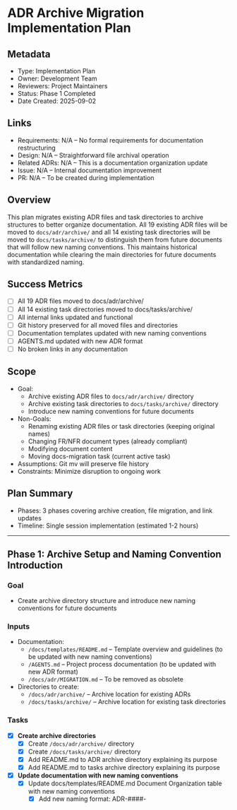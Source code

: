 # ADR Archive Migration Implementation Plan

## Metadata
- Type: Implementation Plan
- Owner: Development Team
- Reviewers: Project Maintainers
- Status: Phase 1 Completed
  <!-- Not Started: Planning complete, awaiting start | Phase X In Progress: Actively working | Blocked: External dependency | Under Review: Implementation complete | Completed: All phases done and verified -->
- Date Created: 2025-09-02

## Links
<!-- Internal project artifacts only. For external resources, see External References section -->
- Requirements: N/A – No formal requirements for documentation restructuring
- Design: N/A – Straightforward file archival operation
- Related ADRs: N/A – This is a documentation organization update
- Issue: N/A – Internal documentation improvement
- PR: N/A – To be created during implementation

## Overview

This plan migrates existing ADR files and task directories to archive structures to better organize documentation. All 19 existing ADR files will be moved to `docs/adr/archive/` and all 14 existing task directories will be moved to `docs/tasks/archive/` to distinguish them from future documents that will follow new naming conventions. This maintains historical documentation while clearing the main directories for future documents with standardized naming.

## Success Metrics
- [ ] All 19 ADR files moved to docs/adr/archive/
- [ ] All 14 existing task directories moved to docs/tasks/archive/
- [ ] All internal links updated and functional
- [ ] Git history preserved for all moved files and directories
- [ ] Documentation templates updated with new naming conventions
- [ ] AGENTS.md updated with new ADR format
- [ ] No broken links in any documentation

## Scope
- Goal: 
  - Archive existing ADR files to `docs/adr/archive/` directory
  - Archive existing task directories to `docs/tasks/archive/` directory
  - Introduce new naming conventions for future documents
- Non-Goals: 
  - Renaming existing ADR files or task directories (keeping original names)
  - Changing FR/NFR document types (already compliant)
  - Modifying document content
  - Moving docs-migration task (current active task)
- Assumptions: Git mv will preserve file history
- Constraints: Minimize disruption to ongoing work

## Plan Summary
- Phases: 3 phases covering archive creation, file migration, and link updates
- Timeline: Single session implementation (estimated 1-2 hours)

---

## Phase 1: Archive Setup and Naming Convention Introduction

### Goal
- Create archive directory structure and introduce new naming conventions for future documents

### Inputs
- Documentation:
  - `/docs/templates/README.md` – Template overview and guidelines (to be updated with new naming conventions)
  - `/AGENTS.md` – Project process documentation (to be updated with new ADR format)
  - `/docs/adr/MIGRATION.md` – To be removed as obsolete
- Directories to create:
  - `/docs/adr/archive/` – Archive location for existing ADRs
  - `/docs/tasks/archive/` – Archive location for existing task directories

### Tasks
- [x] **Create archive directories**
  - [x] Create `/docs/adr/archive/` directory
  - [x] Create `/docs/tasks/archive/` directory
  - [x] Add README.md to ADR archive directory explaining its purpose
  - [x] Add README.md to tasks archive directory explaining its purpose
- [x] **Update documentation with new naming conventions**
  - [x] Update docs/templates/README.md Document Organization table with new naming conventions
    - [x] Add new naming format: ADR-####-<title> for future ADRs
    - [x] Add new naming format: T-####-<name> for task directories
    - [x] Add new naming format: AN-####-<title> for analysis documents
    - [x] Note that FR/NFR formats remain unchanged (already compliant)
    - [x] Update ADR location to note both main directory (for new) and archive (for existing)
  - [x] Update AGENTS.md
    - [x] Update ADR reference format from `###-<title>` to `ADR-####-<title>` for future ADRs
    - [x] Add note about archived ADRs location
  - [x] Remove docs/adr/MIGRATION.md as obsolete

### Deliverables
- Archive directory structure created
- New naming conventions documented for future documents
- Templates and AGENTS.md updated with new formats
- Documentation updated to reflect both archive and new conventions

### Verification
```bash
# Verify directories exist
ls -la docs/adr/archive/
ls -la docs/tasks/archive/
# Verify MIGRATION.md removed
test ! -f docs/adr/MIGRATION.md && echo "MIGRATION.md successfully removed"
# Verify new naming conventions documented
grep -E "ADR-[0-9]{4}" docs/templates/README.md
grep -E "T-[0-9]{4}" docs/templates/README.md
# Verify AGENTS.md updated
grep -E "ADR-[0-9]{4}" AGENTS.md
```

### Acceptance Criteria (Phase Gate)
- Archive directories exist and are ready for files (both ADR and tasks)
- New naming conventions documented in docs/templates/README.md
- AGENTS.md updated with new ADR format
- Documentation reflects both archive structures and new naming conventions

### Rollback/Fallback
- Remove archive directory if issues arise

---

## Phase 2: ADR and Task Migration to Archives

### Goal
- Move all 19 ADR files to ADR archive directory
- Move all 14 existing task directories to task archive directory

### Inputs
- Dependencies:
  - Phase 1: Archive directories created
- Files to move (19 ADR files):
  - `/docs/adr/001-kopi-command-structure.md`
  - `/docs/adr/002-serialization-format-for-metadata-storage.md`
  - `/docs/adr/003-jdk-storage-format.md`
  - `/docs/adr/004-error-handling-strategy.md`
  - `/docs/adr/005-web-api-mocking-strategy.md`
  - `/docs/adr/006-progress-indicator-strategy.md`
  - `/docs/adr/007-default-jdk-distribution-selection.md`
  - `/docs/adr/008-platform-compatibility-strategy.md`
  - `/docs/adr/009-logging-strategy.md`
  - `/docs/adr/010-api-version-fallback-strategy.md`
  - `/docs/adr/011-jre-support-strategy.md`
  - `/docs/adr/012-build-and-test-performance-optimization.md`
  - `/docs/adr/013-binary-switching-approaches.md`
  - `/docs/adr/014-configuration-and-version-file-formats.md`
  - `/docs/adr/015-version-manager-migration-support.md`
  - `/docs/adr/016-flexible-version-format.md`
  - `/docs/adr/017-jdk-release-metadata-sources.md`
  - `/docs/adr/018-macos-jdk-bundle-structure-handling.md`
  - `/docs/adr/019-version-switching-command-design.md`
- Task directories to move (14 existing tasks):
  - `/docs/tasks/ap-bundle/`
  - `/docs/tasks/doctor/`
  - `/docs/tasks/env/`
  - `/docs/tasks/indicator/`
  - `/docs/tasks/install/`
  - `/docs/tasks/lock/`
  - `/docs/tasks/metadata/`
  - `/docs/tasks/search/`
  - `/docs/tasks/shims/`
  - `/docs/tasks/switch/`
  - `/docs/tasks/uninstall/`
  - `/docs/tasks/version/`
  - `/docs/tasks/which/`
  - Note: `/docs/tasks/docs-migration/` stays (this current task)

### Tasks
- [ ] **Move ADR files using git mv**
  - [ ] Move all 19 ADR files to docs/adr/archive/
  - [ ] Preserve original file names (no renaming)
  - [ ] Verify git history is maintained
- [ ] **Move task directories using git mv**
  - [ ] Move all 14 existing task directories to docs/tasks/archive/
  - [ ] Preserve original directory names (no renaming)
  - [ ] Keep docs-migration in place (current active task)

### Deliverables
- All ADR files moved to ADR archive with preserved git history
- All existing task directories moved to task archive with preserved git history

### Verification
```bash
# Verify all ADR files moved
ls docs/adr/archive/*.md | wc -l  # Should output: 19
# Verify no ADR files remain in main directory
ls docs/adr/*.md 2>/dev/null | wc -l  # Should output: 0
# Verify all task directories moved
ls -d docs/tasks/archive/*/ | wc -l  # Should output: 14
# Verify only docs-migration remains in main tasks directory
ls -d docs/tasks/*/ | grep -v archive | wc -l  # Should output: 1
# Verify git history preserved
git log --follow docs/adr/archive/001-kopi-command-structure.md
git log --follow docs/tasks/archive/install/
```

### Acceptance Criteria (Phase Gate)
- All 19 ADR files successfully moved to ADR archive
- All 14 task directories successfully moved to task archive
- Git history preserved for all files and directories
- Main ADR directory clear of old files
- Main tasks directory contains only docs-migration (current task)

### Rollback/Fallback
- Git mv files back to original location if issues arise

---

## Phase 3: Cross-Reference Updates

### Goal
- Update all internal documentation links to point to archived ADR locations

### Inputs
- Dependencies:
  - Phase 2: ADR files moved to archive
- Files potentially containing ADR references:
  - All .md files in docs/
  - README.md files throughout the project
  - Source code comments (if any)

### Tasks
- [ ] **Update ADR references in documentation**
  - [ ] Search for ADR references in all .md files
  - [ ] Update paths from `docs/adr/` to `docs/adr/archive/`
  - [ ] Update docs/templates/README.md example links
  - [ ] Update any ADR cross-references within archived ADR files themselves
- [ ] **Update source code references (if any)**
  - [ ] Search for ADR references in Rust source comments
  - [ ] Update any found references to archive path

### Deliverables
- All documentation with updated ADR archive links
- No broken internal references

### Verification
```bash
# Check for old ADR patterns (should only be in archive)
grep -r "docs/adr/[0-9][0-9][0-9]-" docs/ --include="*.md" | grep -v archive
# Should return no results outside archive

# Verify archive references exist
grep -r "docs/adr/archive/[0-9][0-9][0-9]-" docs/ --include="*.md"
# Should return updated references
```

### Acceptance Criteria (Phase Gate)
- No broken ADR links outside archive directory
- All links to ADRs point to archive location

### Rollback/Fallback
- Use git diff to identify and revert link changes if needed

## Testing Strategy

### Documentation Testing
- Manual review of all changed links
- Automated grep patterns to find broken references
- Git log verification for history preservation

### Integration Testing
- Verify documentation renders correctly in GitHub
- Check that IDEs can follow the archive links
- Ensure any documentation generation tools still work

---

## Dependencies

### External Tools
- `git` – For mv operations and history preservation
- `grep` – For searching and verification
- Standard Unix tools (ls, wc, find)

### Internal Modules
- No code module dependencies (documentation only)

---

## Risks & Mitigations

1. Risk: Breaking external links from issues/PRs
   - Mitigation: Archive maintains file names, only path changes
   - Validation: Search GitHub issues/PRs for ADR links
   - Fallback: Could symlink from old location if critical

2. Risk: Git history loss during move
   - Mitigation: Use git mv exclusively (not delete + add)
   - Validation: Test with one file first
   - Fallback: Restore from backup branch

3. Risk: Missing some references during update
   - Mitigation: Multiple search patterns and manual review
   - Validation: Automated grep verification
   - Fallback: Fix incrementally as found

---

## Documentation & Change Management

### Documentation Updates
- This plan itself documents the migration
- README files will reflect new conventions
- Consider adding a CHANGELOG entry

### Communication
- Note in next PR that documentation naming has been standardized
- Update any contributor guidelines if they exist

---

## Implementation Guidelines

### File Operations
- Use `git mv` for all moves to preserve history
- Batch operations where possible for efficiency
- Verify each phase before proceeding

### Archive Standards
- Maintain original file names in archive
- Preserve directory structure if needed
- Keep archive README up to date

---

## Definition of Done

- [ ] Archive directories created at docs/adr/archive/ and docs/tasks/archive/
- [ ] Archive README.md files explaining purpose in both archives
- [ ] All 19 ADR files moved to ADR archive directory
- [ ] All 14 existing task directories moved to task archive directory
- [ ] All internal documentation links updated to archive paths
- [ ] docs/adr/MIGRATION.md removed
- [ ] New naming conventions documented in templates
- [ ] AGENTS.md updated with new ADR format
- [ ] No broken links in any documentation
- [ ] Git history preserved for all moved files and directories
- [ ] Verification scripts run successfully
- [ ] Migration documented in this plan

---

## Status Tracking

- Not Started: Current state, plan complete
- Phase 1 In Progress: Archive setup
- Phase 2 In Progress: ADR migration to archive
- Phase 3 In Progress: Link updates
- Completed: All phases done and verified

---

## Open Questions

- None identified – straightforward file archival operation

---

## Notes

This plan archives existing ADRs and task directories to maintain historical documentation while clearing the main directories for future documents. After this migration:
- Existing ADRs will be in: `docs/adr/archive/`
- Existing task directories will be in: `docs/tasks/archive/`
- New ADRs will use: `ADR-####-<title>.md` in the main `docs/adr/` directory
- New tasks will use: `T-####-<name>/` in the main `docs/tasks/` directory with `design.md` and `plan.md` files
- The archives preserve the original names and git history
- docs-migration task remains in main directory as the current active task

---

## Template Usage

This plan follows the existing template from [`docs/templates/plan.md`](../../templates/plan.md). Future plans will be created in task directories following the new `T-####-<name>/` convention.
